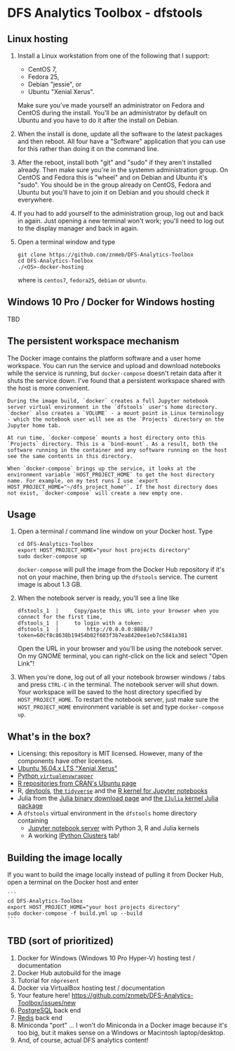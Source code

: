 # DFS Analytics Toolbox - dfstools

## Linux hosting
1. Install a Linux workstation from one of the following that I support:

    * CentOS 7,
    * Fedora 25,
    * Debian "jessie", or
    * Ubuntu "Xenial Xerus".

    Make sure you've made yourself an administrator on Fedora and CentOS during the install. You'll be an administrator by default on Ubuntu and you have to do it after the install on Debian.

2. When the install is done, update all the software to the latest packages and then reboot. All four have a "Software" application that you can use for this rather than doing it on the command line.

3. After the reboot, install both "git" and "sudo" if they aren't installed already. Then make sure you're in the systemm administration group. On CentOS and Fedora this is "wheel" and on Debian and Ubuntu it's "sudo". You should be in the group already on CentOS, Fedora and Ubuntu but you'll have to join it on Debian and you should check it everywhere.


4. If you had to add yourself to the administration group, log out and back in again. Just opening a new terminal won't work; you'll need to log out to the display manager and back in again.

5. Open a terminal window and type

    ```
    git clone https://github.com/znmeb/DFS-Analytics-Toolbox
    cd DFS-Analytics-Toolbox
    ./<OS>-docker-hosting
    ```

    where <OS> is `centos7`, `fedora25`, `debian` or `ubuntu`.

## Windows 10 Pro / Docker for Windows hosting
TBD

## The persistent workspace mechanism
The Docker image contains the platform software and a user home workspace. You can run the service and upload and download notebooks while the service is running, but `docker-compose` doesn't retain data after it shuts the service down. I've found that a persistent workspace shared with the host is more convenient.

    During the image build, `docker` creates a full Jupyter notebook server virtual environment in the `dfstools` user's home directory. `docker` also creates a `VOLUME` - a mount point in Linux terminology - which the notebook user will see as the `Projects` directory on the Jupyter home tab.

    At run time, `docker-compose` mounts a host directory onto this `Projects` directory. This is a `bind-mount`. As a result, both the software running in the container and any software running on the host see the same contents in this directory.

    When `docker-compose` brings up the service, it looks at the environment variable `HOST_PROJECT_HOME` to get the host directory name. For example, on my test runs I use `export HOST_PROJECT_HOME="~/dfs_project_home"`. If the host directory does not exist, `docker-compose` will create a new empty one.

## Usage
1. Open a terminal / command line window on your Docker host. Type

    ```
    cd DFS-Analytics-Toolbox
    export HOST_PROJECT_HOME="your host projects directory"
    sudo docker-compose up
    ```

   `docker-compose` will pull the image from the Docker Hub repository if it's not on your machine, then bring up the `dfstools` service. The current image is about 1.3 GB.

2. When the notebook server is ready, you'll see a line like

    ```
    dfstools_1  |     Copy/paste this URL into your browser when you connect for the first time,
    dfstools_1  |     to login with a token:
    dfstools_1  |         http://0.0.0.0:8888/?token=60cf8c8638b19454b02f603f3b7ea8420ee1eb7c5841a381
    ```

    Open the URL in your browser and you'll be using the notebook server. On my GNOME terminal, you can right-click on the lick and select "Open Link"!

3. When you're done, log out of all your notebook browser windows / tabs and press `CTRL-C` in the terminal. The notebook server will shut down. Your workspace will be saved to the host directory specified by `HOST_PROJECT_HOME`. To restart the notebook server, just make sure the `HOST_PROJECT_HOME` environment variable is set and type `docker-compose up`.

## What's in the box?
* Licensing: this repository is MIT licensed. However, many of the components have other licenses.
* [Ubuntu 16.04.x LTS "Xenial Xerus"](https://store.docker.com/images/414e13de-f1ba-40d0-9867-08f2e5884b3f?tab=description)
* [Python `virtualenvwrapper`](https://virtualenvwrapper.readthedocs.io/en/latest/)
* [R repositories from CRAN's Ubuntu page](https://cran.r-project.org/bin/linux/ubuntu/)
* R, [devtools](https://github.com/hadley/devtools), [the `tidyverse`](http://tidyverse.org/) and the [R kernel for Jupyter notebooks](https://irkernel.github.io/)
* Julia from the [Julia binary download page](http://julialang.org/downloads/) and [the `IJulia` kernel Julia package](https://github.com/JuliaLang/IJulia.jl)
* A `dfstools` virtual environment in the `dfstools` home directory containing
    * [Jupyter notebook server](https://jupyter.org/) with Python 3, R and Julia kernels
    * A working [IPython Clusters](https://ipyparallel.readthedocs.io/en/latest/) tab!

## Building the image locally
If you want to build the image locally instead of pulling it from Docker Hub, open a terminal on the Docker host and enter

    ```
    cd DFS-Analytics-Toolbox
    export HOST_PROJECT_HOME="your host projects directory"
    sudo docker-compose -f build.yml up --build
    ```

## TBD (sort of prioritized)
1. Docker for Windows (Windows 10 Pro Hyper-V) hosting test / documentation
1. Docker Hub autobuild for the image
1. Tutorial for `nbpresent`
1. Docker via VirtualBox hosting test / documentation
1. Your feature here! <https://github.com/znmeb/DFS-Analytics-Toolbox/issues/new>
1. [PostgreSQL](https://store.docker.com/images/022689bf-dfd8-408f-9e1c-19acac32e57b?tab=description) back end
1. [Redis](https://store.docker.com/images/1f6ef28b-3e48-4da1-b838-5bd8710a2053?tab=description) back end
1. Miniconda "port" ... I won't do Miniconda in a Docker image because it's too big, but it makes sense on a Windows or Macintosh laptop/desktop.
1. And, of course, actual DFS analytics content!
